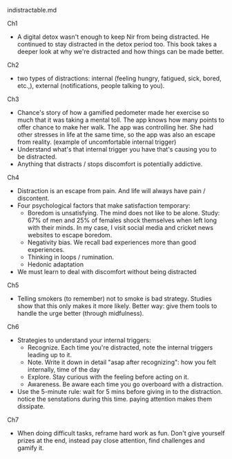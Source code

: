 indistractable.md

Ch1
- A digital detox wasn't enough to keep Nir from being distracted. He continued to stay distracted in the detox period too. This book takes a deeper look at why we're distracted and how things can be made better.

Ch2
- two types of distractions: internal (feeling hungry, fatigued, sick, bored, etc.,), external (notifications, people talking to you).

Ch3
- Chance's story of how a gamified pedometer made her exercise so much that it was taking a mental toll. The app knows how many points to offer chance to make her walk. The app was controlling her. She had other stresses in life at the same time, so the app was also an escape from reality. (example of uncomfortable internal trigger) 
- Understand what's that internal trigger you have that's causing you to be distracted.
- Anything that distracts / stops discomfort is potentially addictive. 

Ch4
- Distraction is an escape from pain. And life will always have pain / discontent.
- Four psychological factors that make satisfaction temporary:
	- Boredom is unsatisfying. The mind does not like to be alone. Study: 67% of men and 25% of females shock themselves when left long with their minds. In my case, I visit social media and cricket news websites to escape boredom. 
	- Negativity bias. We recall bad experiences more than good experiences.
	- Thinking in loops / rumination.
	- Hedonic adaptation
- We must learn to deal with discomfort without being distracted

Ch5
- Telling smokers (to remember) not to smoke is bad strategy. Studies show that this only makes it more likely. Better way: give them tools to handle the urge better (through midfulness).

Ch6
- Strategies to understand your internal triggers:
	- Recognize. Each time you're distracted, note the internal triggers leading up to it. 
	- Note. Write it down in detail "asap after recognizing": how you felt internally, time of the day
	- Explore. Stay curious with the feeling before acting on it. 
	- Awareness. Be aware each time you go overboard with a distraction. 
- Use the 5-minute rule: wait for 5 mins before giving in to the distraction. notice the senstations during this time. paying attention makes them dissipate. 

Ch7
- When doing difficult tasks, reframe hard work as fun. Don't give yourself prizes at the end, instead pay close attention, find challenges and gamify it.






